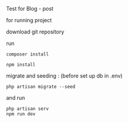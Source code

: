 Test for Blog - post

for running project

download git repository 

run
```console
composer install
```
```console
npm install 
```

migrate and seeding : (before set up db in .env)

```console
php artisan migrate --seed
```

and run 

```console
php artisan serv 
npm run dev
```

